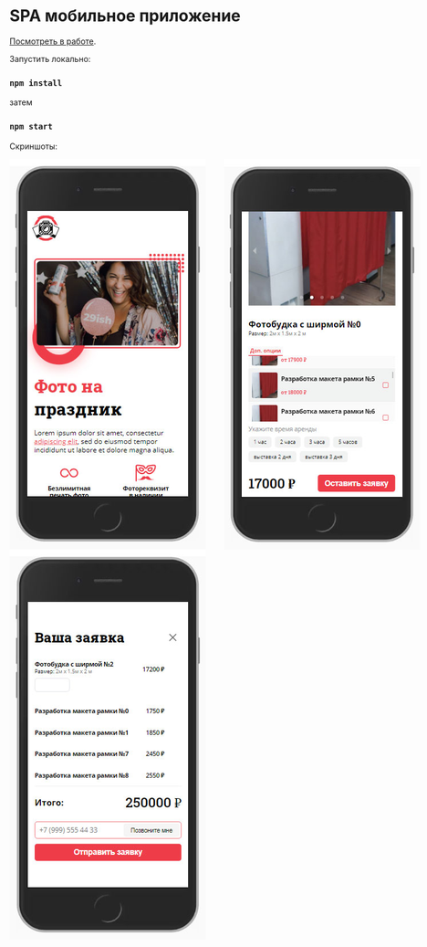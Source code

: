 # SPA мобильное приложение

[Посмотреть в работе](http://curillaenator.github.io/mobile-app).

Запустить локально:

### `npm install`

затем

### `npm start`

Скриншоты:

<div style="display: flex; align-items: center; justify-content: center, margin-bottom: 32px">
  <img style="margin-right: 32px" src="/screens/image1.jpg">
  <img src="/screens/image2.jpg">
</div>

<div style="display: flex; align-items: center; justify-content: center, margin-bottom: 32px">
  <img src="/screens/image3.jpg">
</div>
